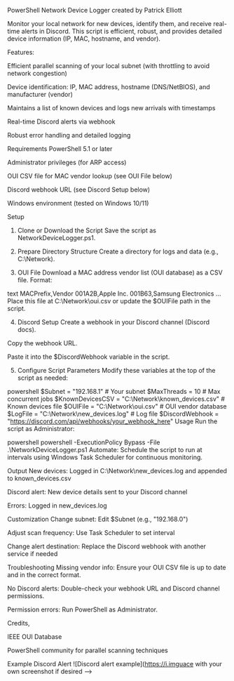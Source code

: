 PowerShell Network Device Logger
created by Patrick Elliott


Monitor your local network for new devices, identify them, and receive real-time alerts in Discord.
This script is efficient, robust, and provides detailed device information (IP, MAC, hostname, and vendor).

Features:

Efficient parallel scanning of your local subnet (with throttling to avoid network congestion)

Device identification: IP, MAC address, hostname (DNS/NetBIOS), and manufacturer (vendor)

Maintains a list of known devices and logs new arrivals with timestamps

Real-time Discord alerts via webhook

Robust error handling and detailed logging

Requirements
PowerShell 5.1 or later

Administrator privileges (for ARP access)

OUI CSV file for MAC vendor lookup (see OUI File below)

Discord webhook URL (see Discord Setup below)

Windows environment (tested on Windows 10/11)

Setup
1. Clone or Download the Script
Save the script as NetworkDeviceLogger.ps1.

2. Prepare Directory Structure
Create a directory for logs and data (e.g., C:\Network).

3. OUI File
Download a MAC address vendor list (OUI database) as a CSV file.
Format:

text
MACPrefix,Vendor
001A2B,Apple Inc.
001B63,Samsung Electronics
...
Place this file at C:\Network\oui.csv or update the $OUIFile path in the script.

4. Discord Setup
Create a webhook in your Discord channel (Discord docs).

Copy the webhook URL.

Paste it into the $DiscordWebhook variable in the script.

5. Configure Script Parameters
Modify these variables at the top of the script as needed:

powershell
$Subnet          = "192.168.1"                       # Your subnet
$MaxThreads      = 10                                # Max concurrent jobs
$KnownDevicesCSV = "C:\Network\known_devices.csv"    # Known devices file
$OUIFile         = "C:\Network\oui.csv"              # OUI vendor database
$LogFile         = "C:\Network\new_devices.log"      # Log file
$DiscordWebhook  = "https://discord.com/api/webhooks/your_webhook_here"
Usage
Run the script as Administrator:

powershell
powershell -ExecutionPolicy Bypass -File .\NetworkDeviceLogger.ps1
Automate:
Schedule the script to run at intervals using Windows Task Scheduler for continuous monitoring.

Output
New devices: Logged in C:\Network\new_devices.log and appended to known_devices.csv

Discord alert: New device details sent to your Discord channel

Errors: Logged in new_devices.log

Customization
Change subnet: Edit $Subnet (e.g., "192.168.0")

Adjust scan frequency: Use Task Scheduler to set interval

Change alert destination: Replace the Discord webhook with another service if needed

Troubleshooting
Missing vendor info: Ensure your OUI CSV file is up to date and in the correct format.

No Discord alerts: Double-check your webhook URL and Discord channel permissions.

Permission errors: Run PowerShell as Administrator.

Credits,

IEEE OUI Database

PowerShell community for parallel scanning techniques

Example Discord Alert
![Discord alert example](https://i.imguace with your own screenshot if desired -->


